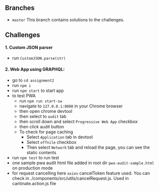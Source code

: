 ## Branches

* `master`
  This branch contains solutions to the challenges.

## Challenges

#### 1. Custom JSON parser
  * run `CustomJSON.parse(str)`

#### 2. Web App using GRAPHQL:
  * go to `cd assignment2`
  * run `npm i`
  * run `npm start` to start app
  * to test PWA 
    * run `npm run start-sw`
    * navigate to `127.0.0.1:8080` in your Chrome browser
    * then open chrome devtool
    * then select to `audit` tab
    * then scroll down and select `Progressive Web App` checkbox
    * then click audit button
    * To check for page caching
      * Select `Application` tab in devtool
      * Select `offnile` checkbox
      * Then select `Network` tab and reload the page, you can see the static contents
  * run `npm test` to run test
  * one sample pwa audit html file added in root dir `pwa-audit-sample.html` on production mode
  * for request cancelling here `axios` cancelToken feature used. You can check in ./components/src/utils/cancelRequest.js. Used in cantinate.action.js file